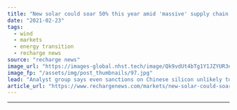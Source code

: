 ```yaml
---
title: "New solar could soar 50% this year amid 'massive' supply chain expansion -  BloombergNEF"
date: "2021-02-23"
tags: 
  - wind
  - markets
  - energy transition
  - recharge news
source: "recharge news"
image_url: "https://images-global.nhst.tech/image/Qk9vdUt4bTg1Y1JZYUR3eXF6aStmZ1grNElJcmYyZEZabFlybEprNE11Zz0=/nhst/binary/53b87a2859d736b1a9680afeebfdc848"
image_fp: "/assets/img/post_thumbnails/97.jpg"
lead: "Analyst group says even sanctions on Chinese silicon unlikely to stunt growth that could see 209GW added in 2021"
article_url: "https://www.rechargenews.com/markets/new-solar-could-soar-50-this-year-amid-massive-supply-chain-expansion-bloombergnef/2-1-968197"
---
```


---
